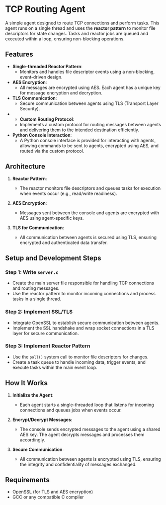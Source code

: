 # TCP Routing Agent

A simple agent designed to route TCP connections and perform tasks. This agent runs on a single thread and uses the **reactor pattern** to monitor file descriptors for state changes. Tasks and reactor jobs are queued and executed within a loop, ensuring non-blocking operations.

## Features

- **Single-threaded Reactor Pattern**: 
  - Monitors and handles file descriptor events using a non-blocking, event-driven design.
- **AES Encryption**:
  - All messages are encrypted using AES. Each agent has a unique key for message encryption and decryption.
- **TLS Communication**:
  - Secure communication between agents using TLS (Transport Layer Security).
- - **Custom Routing Protocol**:
  - Implements a custom protocol for routing messages between agents and delivering them to the intended destination efficiently.
- **Python Console Interaction**:
  - A Python console interface is provided for interacting with agents, allowing commands to be sent to agents, encrypted using AES, and routed via the custom protocol.

## Architecture

1. **Reactor Pattern**: 
   - The reactor monitors file descriptors and queues tasks for execution when events occur (e.g., read/write readiness).
   
2. **AES Encryption**: 
   - Messages sent between the console and agents are encrypted with AES using agent-specific keys.
   
3. **TLS for Communication**: 
   - All communication between agents is secured using TLS, ensuring encrypted and authenticated data transfer.

## Setup and Development Steps

### Step 1: Write `server.c`
- Create the main server file responsible for handling TCP connections and routing messages.
- Use the reactor pattern to monitor incoming connections and process tasks in a single thread.

### Step 2: Implement SSL/TLS
- Integrate OpenSSL to establish secure communication between agents.
- Implement the SSL handshake and wrap socket connections in a TLS layer for secure communication.

### Step 3: Implement Reactor Pattern
- Use the `poll()` system call to monitor file descriptors for changes.
- Create a task queue to handle incoming data, trigger events, and execute tasks within the main event loop.

## How It Works

1. **Initialize the Agent**: 
   - Each agent starts a single-threaded loop that listens for incoming connections and queues jobs when events occur.
   
2. **Encrypt/Decrypt Messages**: 
   - The console sends encrypted messages to the agent using a shared AES key. The agent decrypts messages and processes them accordingly.
   
3. **Secure Communication**: 
   - All communication between agents is encrypted using TLS, ensuring the integrity and confidentiality of messages exchanged.

## Requirements

- OpenSSL (for TLS and AES encryption)
- GCC or any compatible C compiler
